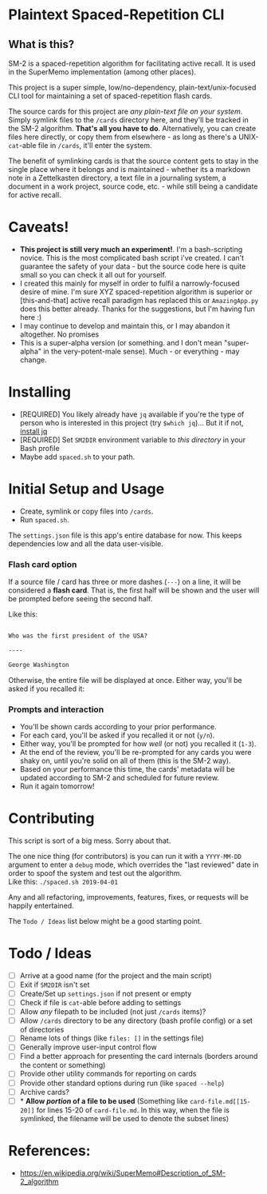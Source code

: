 
# Plaintext Spaced-Repetition CLI

## What is this?

SM-2 is a spaced-repetition algorithm for facilitating active recall. It is used
in the SuperMemo implementation (among other places).

This project is a super simple, low/no-dependency, plain-text/unix-focused CLI
tool for maintaining a set of spaced-repetition flash cards.

The source cards for this project are _any plain-text file on your system_.
Simply symlink files to the `/cards` directory here, and they'll be
tracked in the SM-2 algorithm. **That's all you have to do**. Alternatively, you
can create files here directly, or copy them from elsewhere - as long as there's
a UNIX-`cat`-able file in `/cards`, it'll enter the system.

The benefit of symlinking cards is that the source content gets to stay in the
single place where it belongs and is maintained - whether its a markdown note in
a Zettelkasten directory, a text file in a journaling system, a document in a work
project, source code, etc. - while still being a candidate for active recall.

# Caveats!

- **This project is still very much an experiment!**. I'm a bash-scripting novice.
This is the most complicated bash script i've created. I can't guarantee the
safety of your data - but the source code here is quite small so you can check
it all out for yourself.
- I created this mainly for myself in order to fulfil a narrowly-focused desire 
  of mine. I'm sure XYZ spaced-repetition algorithm is superior or [this-and-that]
  active recall paradigm has replaced this or `AmazingApp.py` does this better
  already. Thanks for the suggestions, but I'm having fun here :)
- I may continue to develop and maintain this, or I may abandon it altogether.
  No promises
- This is a super-alpha version (or something. and I don't mean "super-alpha" in
the very-potent-male sense). Much - or everything - may change.

# Installing

- [REQUIRED] You likely already have `jq` available if you're the type of person
who is interested in this project (try `$which jq`)... But it if not, [install jq](https://stedolan.github.io/jq/download/)
- [REQUIRED] Set `SM2DIR` environment variable to _this directory_ in your Bash profile
- Maybe add `spaced.sh` to your path. 

# Initial Setup and Usage

- Create, symlink or copy files into `/cards`.
- Run `spaced.sh`.

The `settings.json` file is this app's entire database for now. This keeps
dependencies low and all the data user-visible.

### Flash card option

If a source file / card has three or more dashes (`---`) on a line, it will be
considered a **flash card**. That is, the first half will be shown and the user
will be prompted before seeing the second half.

Like this:

```example-card.md

Who was the first president of the USA?

----

George Washington

```

Otherwise, the entire file will be displayed at once. Either way, you'll be
asked if you recalled it:

### Prompts and interaction

- You'll be shown cards according to your prior performance.
- For each card, you'll be asked if you recalled it or not (`y/n`).
- Either way, you'll be prompted for how _well_ (or not) you recalled it
(`1-3`).
- At the end of the review, you'll be re-prompted for any cards you were shaky
  on, until you're solid on all of them (this is the SM-2 way).
- Based on your performance this time, the cards' metadata will be updated
  according to SM-2 and scheduled for future review.
- Run it again tomorrow!

# Contributing

This script is sort of a big mess. Sorry about that.

The one nice thing (for contributors) is you can run it with a `YYYY-MM-DD`
argument to enter a `debug` mode, which overrides the "last reviewed" date in
order to spoof the system and test out the algorithm.  
Like this: `./spaced.sh 2019-04-01`

Any and all refactoring, improvements, features, fixes, or requests will be
happily entertained.

The `Todo / Ideas` list below might be a good starting point.

# Todo / Ideas

- [ ] Arrive at a good name (for the project and the main script)
- [ ] Exit if `SM2DIR` isn't set
- [ ] Create/Set up `settings.json` if not present or empty
- [ ] Check if file is `cat`-able before adding to settings
- [ ] Allow _any_ filepath to be included (not just `/cards` items)?
- [ ] Allow `/cards` directory to be any directory (bash profile config) or a
    set of directories
- [ ] Rename lots of things (like `files: []` in the settings file)
- [ ] Generally improve user-input control flow
- [ ] Find a better approach for presenting the card internals (borders around
    the content or something)
- [ ] Provide other utility commands for reporting on cards
- [ ] Provide other standard options during run (like `spaced --help`)
- [ ] Archive cards?
- [ ] \* **Allow _portion_ of a file to be used** (Something like
    `card-file.md[[15-20]]` for lines 15-20 of `card-file.md`. In this way, when
    the file is symlinked, the filename will be used to denote the subset lines)

# References:

- https://en.wikipedia.org/wiki/SuperMemo#Description_of_SM-2_algorithm

